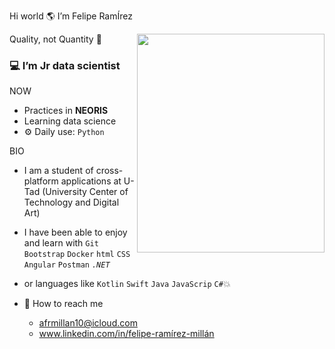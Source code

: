 Hi world  🌎  I’m Felipe RamÍrez

<a href="url"><img src="https://user-images.githubusercontent.com/73697209/147690700-de63cd04-0987-446c-a04f-5acbd0043247.jpeg" align="right" height="350" width="300" ></a>

Quality, not Quantity 🎴

### 💻 I’m Jr data scientist

NOW
- Practices in <b>NEORIS</b>
- Learning data science
- ⚙️ Daily use: `Python`

BIO
- I am a student of cross-platform applications at U-Tad
    (University Center of Technology and Digital Art)
- I have been able to enjoy and learn with `Git` `Bootstrap` `Docker` `html` `CSS` `Angular` `Postman` <i>`.NET`</i>
- or languages like `Kotlin` `Swift` `Java` `JavaScrip` `C#`💥
 
- 📩 How to reach me
     - afrmillan10@icloud.com
     - www.linkedin.com/in/felipe-ramírez-millán
<!---
Mc-Ramirez/Mc-Ramirez is a ✨ special ✨ repository because its `README.md` (this file) appears on your GitHub profile.
You can click the Preview link to take a look at your changes.
--->
